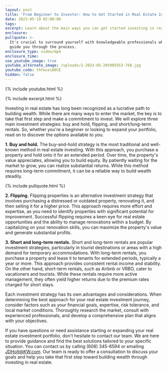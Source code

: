 ```yaml
---
layout: post
title: 'From Beginner to Investor: How to Get Started in Real Estate Investing'
date: 2023-05-19 05:00:00
tags:
excerpt: Learn about the main ways you can get started investing in real estate.
enclosure:
pullquote: >-
  It's crucial to surround yourself with knowledgeable professionals who can
  guide you through the process.
enclosure_type: video/mp4
enclosure_time:
use_youtube_image: true
youtube_alternate_image: /uploads/2-2023-05-20t005553-768.jpg
youtube_code: thfwceiA0CE
hidden: false
---
```

{% include youtube.html %}

{% include excerpt.html %}

Investing in real estate has long been recognized as a lucrative path to building wealth. While there are many ways to enter the market, the key is to take that first step and make a commitment to invest. We will explore three main investment strategies: buy and hold, flipping, and short/long-term rentals. So, whether you're a beginner or looking to expand your portfolio, read on to discover the options available to you.

**1\. Buy and hold.** The buy-and-hold strategy is the most traditional and well-known method in real estate investing. With this approach, you purchase a property and hold onto it for an extended period. Over time, the property's value appreciates, allowing you to build equity. By patiently waiting for the market to grow, you can realize substantial returns. While this method requires long-term commitment, it can be a reliable way to build wealth steadily.

{% include pullquote.html %}

**2\. Flipping.** Flipping properties is an alternative investment strategy that involves purchasing a distressed or outdated property, renovating it, and then selling it for a higher price. This approach requires more effort and expertise, as you need to identify properties with significant potential for improvement. Successful flipping requires a keen eye for real estate opportunities and the ability to manage renovations within a budget. By capitalizing on your renovation skills, you can maximize the property's value and generate substantial profits.

**3\. Short and long-term rentals.** Short and long-term rentals are popular investment strategies, particularly in tourist destinations or areas with a high demand for temporary accommodations. With long-term rentals, you purchase a property and lease it to tenants for extended periods, typically a year or more. This approach provides consistent rental income and stability. On the other hand, short-term rentals, such as Airbnb or VRBO, cater to vacationers and tourists. While these rentals require more active management, they often yield higher returns due to the premium rates charged for short stays.

Each investment strategy has its own advantages and considerations. When determining the best approach for your real estate investment journey, consider factors such as your financial goals, expertise, risk tolerance, and local market conditions. Thoroughly research the market, consult with experienced professionals, and develop a comprehensive plan that aligns with your objectives.

If you have questions or need assistance starting or expanding your real estate investment portfolio, don't hesitate to contact our team. We are here to provide guidance and find the best solutions tailored to your specific situation. You can contact us by calling (608) 345-6594 or emailing JDHolt@KW.com. Our team is ready to offer a consultation to discuss your goals and help you take that first step toward building wealth through investing in real estate.